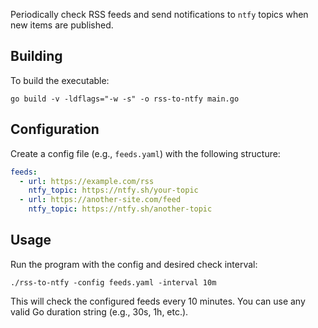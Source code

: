Periodically check RSS feeds and send notifications to `ntfy` topics when new items are published.

## Building

To build the executable:

```
go build -v -ldflags="-w -s" -o rss-to-ntfy main.go
```

## Configuration

Create a config file (e.g., `feeds.yaml`) with the following structure:

```yaml
feeds:
  - url: https://example.com/rss
    ntfy_topic: https://ntfy.sh/your-topic
  - url: https://another-site.com/feed
    ntfy_topic: https://ntfy.sh/another-topic
```

## Usage

Run the program with the config and desired check interval:

```
./rss-to-ntfy -config feeds.yaml -interval 10m
```

This will check the configured feeds every 10 minutes. You can use any valid Go duration string (e.g., 30s, 1h, etc.).
